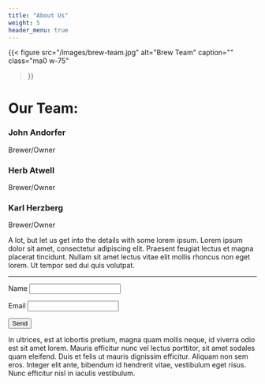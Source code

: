 ```yaml
---
title: "About Us"
weight: 5
header_menu: true
---
```



{{< figure
  src="/images/brew-team.jpg"
  alt="Brew Team"
  caption=""
  class="ma0 w-75"
>}}

# Our Team:

### John Andorfer

Brewer/Owner

### Herb Atwell

Brewer/Owner

### Karl Herzberg

Brewer/Owner

A lot, but let us get into the details with some lorem ipsum. Lorem ipsum dolor sit amet, consectetur adipiscing elit. Praesent feugiat lectus et magna placerat tincidunt. Nullam sit amet lectus vitae elit mollis rhoncus non eget lorem. Ut tempor sed dui quis volutpat.

----
<form name="contact" netlify>
  <p>
    <label>Name <input type="text" name="name" /></label>
  </p>
  <p>
    <label>Email <input type="email" name="email" /></label>
  </p>
  <p>
    <button type="submit">Send</button>
  </p>
</form>

In ultrices, est at lobortis pretium, magna quam mollis neque, id viverra odio est sit amet lorem. Mauris efficitur nunc vel lectus porttitor, sit amet sodales quam eleifend. Duis et felis ut mauris dignissim efficitur. Aliquam non sem eros. Integer elit ante, bibendum id hendrerit vitae, vestibulum eget risus. Nunc efficitur nisl in iaculis vestibulum.
